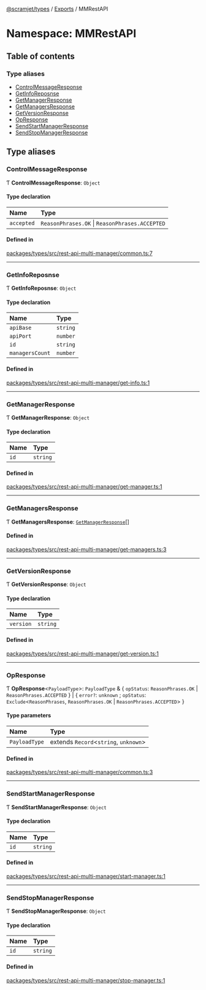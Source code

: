 [@scramjet/types](../README.md) / [Exports](../modules.md) / MMRestAPI

# Namespace: MMRestAPI

## Table of contents

### Type aliases

- [ControlMessageResponse](MMRestAPI.md#controlmessageresponse)
- [GetInfoReposnse](MMRestAPI.md#getinforeposnse)
- [GetManagerResponse](MMRestAPI.md#getmanagerresponse)
- [GetManagersResponse](MMRestAPI.md#getmanagersresponse)
- [GetVersionResponse](MMRestAPI.md#getversionresponse)
- [OpResponse](MMRestAPI.md#opresponse)
- [SendStartManagerResponse](MMRestAPI.md#sendstartmanagerresponse)
- [SendStopManagerResponse](MMRestAPI.md#sendstopmanagerresponse)

## Type aliases

### ControlMessageResponse

Ƭ **ControlMessageResponse**: `Object`

#### Type declaration

| Name | Type |
| :------ | :------ |
| `accepted` | `ReasonPhrases.OK` \| `ReasonPhrases.ACCEPTED` |

#### Defined in

[packages/types/src/rest-api-multi-manager/common.ts:7](https://github.com/scramjetorg/transform-hub/blob/HEAD/packages/types/src/rest-api-multi-manager/common.ts#L7)

___

### GetInfoReposnse

Ƭ **GetInfoReposnse**: `Object`

#### Type declaration

| Name | Type |
| :------ | :------ |
| `apiBase` | `string` |
| `apiPort` | `number` |
| `id` | `string` |
| `managersCount` | `number` |

#### Defined in

[packages/types/src/rest-api-multi-manager/get-info.ts:1](https://github.com/scramjetorg/transform-hub/blob/HEAD/packages/types/src/rest-api-multi-manager/get-info.ts#L1)

___

### GetManagerResponse

Ƭ **GetManagerResponse**: `Object`

#### Type declaration

| Name | Type |
| :------ | :------ |
| `id` | `string` |

#### Defined in

[packages/types/src/rest-api-multi-manager/get-manager.ts:1](https://github.com/scramjetorg/transform-hub/blob/HEAD/packages/types/src/rest-api-multi-manager/get-manager.ts#L1)

___

### GetManagersResponse

Ƭ **GetManagersResponse**: [`GetManagerResponse`](MMRestAPI.md#getmanagerresponse)[]

#### Defined in

[packages/types/src/rest-api-multi-manager/get-managers.ts:3](https://github.com/scramjetorg/transform-hub/blob/HEAD/packages/types/src/rest-api-multi-manager/get-managers.ts#L3)

___

### GetVersionResponse

Ƭ **GetVersionResponse**: `Object`

#### Type declaration

| Name | Type |
| :------ | :------ |
| `version` | `string` |

#### Defined in

[packages/types/src/rest-api-multi-manager/get-version.ts:1](https://github.com/scramjetorg/transform-hub/blob/HEAD/packages/types/src/rest-api-multi-manager/get-version.ts#L1)

___

### OpResponse

Ƭ **OpResponse**<`PayloadType`\>: `PayloadType` & { `opStatus`: `ReasonPhrases.OK` \| `ReasonPhrases.ACCEPTED`  } \| { `error?`: `unknown` ; `opStatus`: `Exclude`<`ReasonPhrases`, `ReasonPhrases.OK` \| `ReasonPhrases.ACCEPTED`\>  }

#### Type parameters

| Name | Type |
| :------ | :------ |
| `PayloadType` | extends `Record`<`string`, `unknown`\> |

#### Defined in

[packages/types/src/rest-api-multi-manager/common.ts:3](https://github.com/scramjetorg/transform-hub/blob/HEAD/packages/types/src/rest-api-multi-manager/common.ts#L3)

___

### SendStartManagerResponse

Ƭ **SendStartManagerResponse**: `Object`

#### Type declaration

| Name | Type |
| :------ | :------ |
| `id` | `string` |

#### Defined in

[packages/types/src/rest-api-multi-manager/start-manager.ts:1](https://github.com/scramjetorg/transform-hub/blob/HEAD/packages/types/src/rest-api-multi-manager/start-manager.ts#L1)

___

### SendStopManagerResponse

Ƭ **SendStopManagerResponse**: `Object`

#### Type declaration

| Name | Type |
| :------ | :------ |
| `id` | `string` |

#### Defined in

[packages/types/src/rest-api-multi-manager/stop-manager.ts:1](https://github.com/scramjetorg/transform-hub/blob/HEAD/packages/types/src/rest-api-multi-manager/stop-manager.ts#L1)
